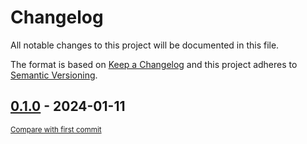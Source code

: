 # Changelog

All notable changes to this project will be documented in this file.

The format is based on [Keep a Changelog](http://keepachangelog.com/en/1.0.0/)
and this project adheres to [Semantic Versioning](http://semver.org/spec/v2.0.0.html).

<!-- insertion marker -->
## [0.1.0](https://github.com/PythonNest/PyNest/releases/tag/0.1.0) - 2024-01-11

<small>[Compare with first commit](https://github.com/PythonNest/PyNest/compare/bd9bcf71ca67c5660bdb536d21ef362138f9c94f...0.1.0)</small>

